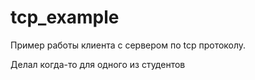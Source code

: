 # tcp_example

Пример работы клиента с сервером по tcp протоколу.

Делал когда-то для одного из студентов